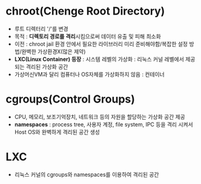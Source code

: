 # chroot(Chenge Root Directory)
- 루트 디렉터리 '/'를 변경
- 목적 : **디렉토리 경로를 격리**시킴으로써 데이터 유출 및 피해 최소화
- 이전 : chroot jail 환경 안에서 필요한 라이브러리 미리 준비해야함/복잡한 설정 방법/완벽한 가상환경X(많은 제약)
- **LXC(Linux Container) 등장** : 시스템 레벨의 가상화 : 리눅스 커널 레벨에서 제공되는 격리된 가상화 공간
- 가상머신VM과 달리 컴퓨터나 OS자체를 가상화하지 않음 : 컨테이너

# cgroups(Control Groups)
- CPU, 메모리, 보조기억장치, 네트워크 등의 자원을 할당하는 가상화 공간 제공
-  **namespaces** : process tree, 사용자 계정, file system, IPC 등을 격리 시켜서 Host OS와 완벽하게 격리된 공간 생성 


# LXC
- 리눅스 커널의 cgroups와 namespaces를 이용하여 격리된 공간
